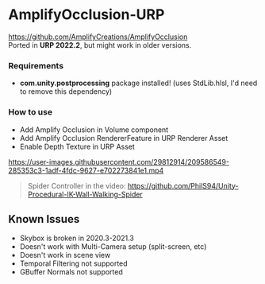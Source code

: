 # AmplifyOcclusion-URP
https://github.com/AmplifyCreations/AmplifyOcclusion \
Ported in **URP 2022.2**, but might work in older versions.

### Requirements
* <b>com.unity.postprocessing</b> package installed! (uses StdLib.hlsl, I'd need to remove this dependency)

### How to use
* Add Amplify Occlusion in Volume component
* Add Amplify Occlusion RendererFeature in URP Renderer Asset
* Enable Depth Texture in URP Asset


https://user-images.githubusercontent.com/29812914/209586549-285353c3-1adf-4fdc-9627-e702273841e1.mp4
>Spider Controller in the video: https://github.com/PhilS94/Unity-Procedural-IK-Wall-Walking-Spider

## Known Issues
* Skybox is broken in 2020.3-2021.3
* Doesn't work with Multi-Camera setup (split-screen, etc)
* Doesn't work in scene view
* Temporal Filtering not supported
* GBuffer Normals not supported



